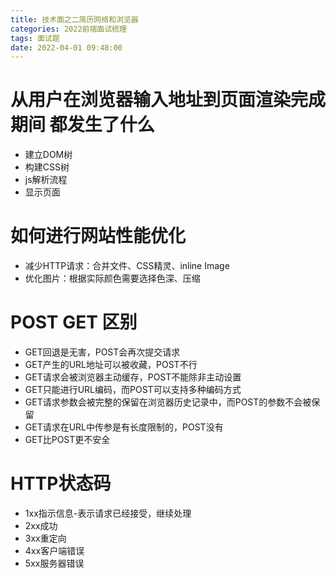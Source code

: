 ```yaml
---
title: 技术面之二简历网络和浏览器
categories: 2022前端面试梳理
tags: 面试题
date: 2022-04-01 09:48:00
---
```


# 从用户在浏览器输入地址到页面渲染完成期间 都发生了什么
* 建立DOM树
* 构建CSS树
* js解析流程
* 显示页面

# 如何进行网站性能优化
* 减少HTTP请求：合并文件、CSS精灵、inline Image
* 优化图片：根据实际颜色需要选择色深、压缩

# POST GET 区别
* GET回退是无害，POST会再次提交请求
* GET产生的URL地址可以被收藏，POST不行
* GET请求会被浏览器主动缓存，POST不能除非主动设置
* GET只能进行URL编码，而POST可以支持多种编码方式
* GET请求参数会被完整的保留在浏览器历史记录中，而POST的参数不会被保留
* GET请求在URL中传参是有长度限制的，POST没有
* GET比POST更不安全

# HTTP状态码
* 1xx指示信息-表示请求已经接受，继续处理
* 2xx成功
* 3xx重定向
* 4xx客户端错误
* 5xx服务器错误